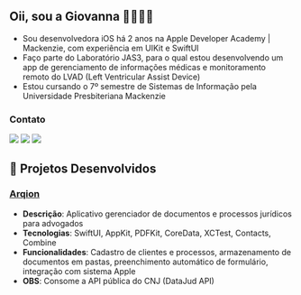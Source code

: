 ## Oii, sou a Giovanna 👋👩🏻‍💻
- Sou desenvolvedora iOS há 2 anos na Apple Developer Academy | Mackenzie, com experiência em UIKit e SwiftUI
- Faço parte do Laboratório JAS3, para o qual estou desenvolvendo um app de gerenciamento de informações médicas e monitoramento remoto do LVAD (Left Ventricular Assist Device)
- Estou cursando o 7º semestre de Sistemas de Informação pela Universidade Presbiteriana Mackenzie

### Contato

<div>
<a href = "mailto:itsgiomicher@gmail.com"><img src="https://img.shields.io/badge/Gmail-D14836?style=for-the-badge&logo=gmail&logoColor=white" target="_blank"></a>
<a href="https://www.linkedin.com/in/giovanna-micher-870102259" target="_blank"><img src="https://img.shields.io/badge/-LinkedIn-%230077B5?style=for-the-badge&logo=linkedin&logoColor=white" target="_blank"></a>
<a href="https://wa.me/5511976590460" target="_blank"><img src="https://img.shields.io/badge/WhatsApp-25D366?style=for-the-badge&logo=whatsapp&logoColor=white" target="_blank"></a>
</div>

## 📱 Projetos Desenvolvidos
### [Arqion](https://apps.apple.com/br/app/arqion/id6726994621?mt=12)
- **Descrição**: Aplicativo gerenciador de documentos e processos jurídicos para advogados
- **Tecnologias**: SwiftUI, AppKit, PDFKit, CoreData, XCTest, Contacts, Combine
- **Funcionalidades**: Cadastro de clientes e processos, armazenamento de documentos em pastas, preenchimento automático de formulário, integração com sistema Apple
- **OBS**: Consome a API pública do CNJ (DataJud API)

<!--
**citricgio/citricgio** is a ✨ _special_ ✨ repository because its `README.md` (this file) appears on your GitHub profile.

Here are some ideas to get you started:

- 🔭 I’m currently working on ...
- 🌱 I’m currently learning ...
- 👯 I’m looking to collaborate on ...
- 🤔 I’m looking for help with ...
- 💬 Ask me about ...
- 📫 How to reach me: ...
- 😄 Pronouns: ...
- ⚡ Fun fact: ...
-->
